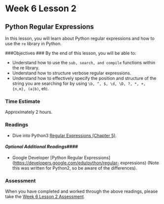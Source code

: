 # Week 6 Lesson 2 #
## Python Regular Expressions ##

In this lesson, you will learn about Python regular expressions and how to use the ```re``` library in Python. 

###Objectives ###
By the end of this lesson, you will be able to:

- Understand how to use the ```sub, search, and compile``` functions within the re library.
- Understand how to structure verbose regular expressions.
- Understand how to effectively specify the position and structure of the string you are searching for by using ```\b, ^, $, \d, \D, ?, *, +, {n,m}, (a|b)```, etc.

### Time Estimate ###

Approximately 2 hours.

### Readings ####

- Dive into Python3 [Regular Expressions (Chapter 5)](http://www.diveintopython3.net/regular-expressions.html).

#### *Optional Additional Readings*####

- Google Developer [Python Regular
Expressions](https://developers.google.com/edu/python/regular-
expressions)  (Note this was written for Python2, so be aware of the
differences).


### Assessment ###

When you have completed and worked through the above readings, please take the [Week 6 Lesson 2 Assessment](https://learn.illinois.edu/mod/quiz/view.php?id=1095542).
